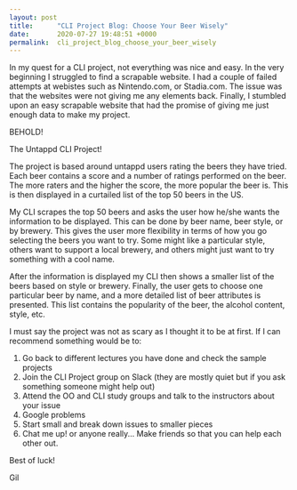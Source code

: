 ```yaml
---
layout: post
title:      "CLI Project Blog: Choose Your Beer Wisely"
date:       2020-07-27 19:48:51 +0000
permalink:  cli_project_blog_choose_your_beer_wisely
---
```




In my quest for a CLI project, not everything was nice and easy. In the very beginning I struggled to find a scrapable website. I had a couple of failed attempts at webistes such as Nintendo.com, or Stadia.com. The issue was that the websites were not giving me any elements back. Finally, I stumbled upon an easy scrapable website that had the promise of giving me just enough data to make my project.

BEHOLD! 

The Untappd CLI Project!

The project is based around untappd users rating the beers they have tried. Each beer contains a score and a number of ratings performed on the beer. The more raters and the higher the score, the more popular the beer is. This is then displayed in a curtailed list of the top 50 beers in the US. 

My CLI scrapes the top 50 beers and asks the user how he/she wants the information to be displayed. This can be done by beer name, beer style, or by brewery. This gives the user more flexibility in terms of how you go selecting the beers you want to try. Some might like a particular style, others want to support a local brewery, and others might just want to try something with a cool name.

After the information is displayed my CLI then shows a smaller list of the beers based on style or brewery. Finally, the user gets to choose one particular beer by name, and a more detailed list of beer attributes is presented. This list contains the popularity of the beer, the alcohol content, style, etc.

I must say the project was not as scary as I thought it to be at first. If I can recommend something would be to:

1. Go back to different lectures you have done and check the sample projects 
2. Join the CLI Project group on Slack (they are mostly quiet but if you ask something someone might help out)
3. Attend the OO and CLI study groups and talk to the instructors about your issue
4. Google problems
5. Start small and break down issues to smaller pieces
6. Chat me up! or anyone really... Make friends so that you can help each other out.


Best of luck!

Gil





